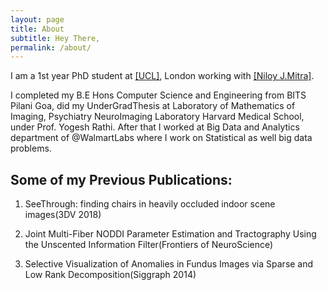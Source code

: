 ```yaml
---
layout: page
title: About
subtitle: Hey There,
permalink: /about/
---
```


I am a 1st year PhD student at [[UCL]](https://www.ucl.ac.uk/), London working with [[Niloy J.Mitra]](http://www0.cs.ucl.ac.uk/staff/n.mitra/index.html).


I completed my B.E Hons Computer Science and Engineering from BITS Pilani Goa, did my UnderGradThesis at Laboratory of Mathematics of Imaging, Psychiatry NeuroImaging Laboratory Harvard Medical School, under Prof. Yogesh Rathi. After that I worked at Big Data and Analytics department of @WalmartLabs where I work on Statistical as well big data problems.

## Some of my Previous Publications:

1. SeeThrough: finding chairs in heavily occluded indoor scene images(3DV 2018)


2. Joint Multi-Fiber NODDI Parameter Estimation and Tractography Using the Unscented Information Filter(Frontiers of NeuroScience)


3. Selective Visualization of Anomalies in Fundus Images via Sparse and Low  Rank Decomposition(Siggraph 2014)
